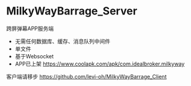 # MilkyWayBarrage_Server
跨屏弹幕APP服务端
- 无需任何数据库、缓存、消息队列中间件
- 单文件
- 基于Websocket
- APP已上架 https://www.coolapk.com/apk/com.idealbroker.milkyway

客户端请移步 https://github.com/levi-oh/MilkyWayBarrage_Client
